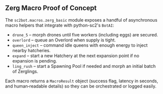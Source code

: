 ## Zerg Macro Proof of Concept

The `sc2bot.macros.zerg_basic` module exposes a handful of asynchronous macro helpers that integrate with python-sc2's `BotAI`:

- `drone_5` – morph drones until five workers (including eggs) are secured.
- `overlord` – queue an Overlord when supply is tight.
- `queen_inject` – command idle queens with enough energy to inject nearby hatcheries.
- `expand` – start a new Hatchery at the next expansion point if no expansion is pending.
- `ling_rush` – start a Spawning Pool if needed and morph an initial batch of Zerglings.

Each macro returns a `MacroResult` object (success flag, latency in seconds, and human‑readable details) so they can be orchestrated or logged easily.
